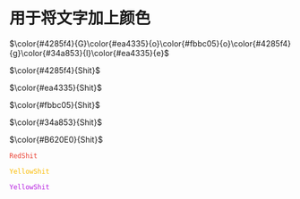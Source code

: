 # 用于将文字加上颜色

$\color{#4285f4}{G}\color{#ea4335}{o}\color{#fbbc05}{o}\color{#4285f4}{g}\color{#34a853}{l}\color{#ea4335}{e}$

<!-- 蓝色 -->
$\color{#4285f4}{Shit}$
 <!--红色  -->
$\color{#ea4335}{Shit}$
<!-- 黄色 -->
$\color{#fbbc05}{Shit}$
<!-- 绿色 -->
$\color{#34a853}{Shit}$
<!-- 紫色 -->
$\color{#B620E0}{Shit}$
<!-- 红色加强 -->
<code style="color:#ea4335">RedShit</code>
<!-- 黄色警告 -->
<code style="color:#fbbc05">YellowShit</code>
<!-- 紫色疑惑 -->
<code style="color:#B620E0">YellowShit</code>

